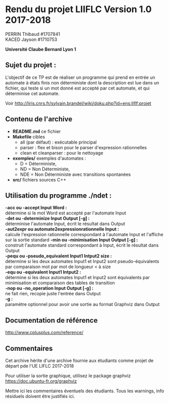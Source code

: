 Rendu du projet LIIFLC Version 1.0 2017-2018
================================

PERRIN   Thibaud  #1707841  
KACED    Jayson   #1710753

__Université Claube Bernard Lyon 1__

Sujet du projet :  
--------------------
L'objectif de ce TP est de réaliser un programme qui prend en entrée un automate à états finis non déterministe dont la description est lue dans un fichier, qui teste si un mot donné est accepté par cet automate, et qui déterminise cet automate.  

Voir http://liris.cnrs.fr/sylvain.brandel/wiki/doku.php?id=ens:liflf:projet

Contenu de l'archive
--------------------

* __README.md__ ce fichier
* __Makefile__          cibles 
	* all (par défaut) : exécutable principal
	* parser : flex et bison pour le parser d'expression rationnelles
	* clean et cleanparser : pour le nettoyage
* __exemples/__ exemples d'automates :
	* D = Déterministe,
	* ND = Non Déterministe,
	* NDE = Non Déterministe avec transitions spontanées
* __src/__ fichiers sources C++

Utilisation du programme ./ndet :
--------------------------
__-acc ou -accept Input Word :__  
	 détermine si le mot Word est accepté par l'automate Input  
__-det ou -determinize Input Output [-g] :__  
	 déterminise l'automate Input, écrit le résultat dans Output  
__-aut2expr ou automate2expressionrationnelle Input :__  
	 calcule l'expression rationnelle correspondant à l'automate Input et l'affiche sur la sortie standard
__-min ou -minimisation Input Output [-g] :__  
	 construit l'automate standard correspondant à Input, écrit le résultat dans Output  
__-pequ ou -pseudo_equivalent Input1 Intput2 size :__  
	 détermine si les deux automates Input1 et Input2 sont pseudo-équivalents par comparaison mot par mot de longueur < à size  
__-equ ou -equivalent Input1 Intput2 :__  
	 détermine si les deux automates Input1 et Input2 sont équivalents par minimisation et comparaison des tables de transition  
__-nop ou -no_operation Input Output [-g] :__  
	 ne fait rien, recopie juste l'entrée dans Output  
__-g :__  
	 paramètre optionnel pour avoir une sortie au format Graphviz dans Output  


Documentation de référence
--------------------------

http://www.cplusplus.com/reference/

Commentaires
------------

Cet archive hérite d'une archive fournie aux étudiants comme projet de départ pde l'UE LIFLC 2017-2018

Pour utiliser la sortie graphique, utilisez le package graphviz https://doc.ubuntu-fr.org/graphviz

Mettre ici les commentaires éventuels des étudiants.
Tous les warnings, info résiduels doivent être justifiés ici.
